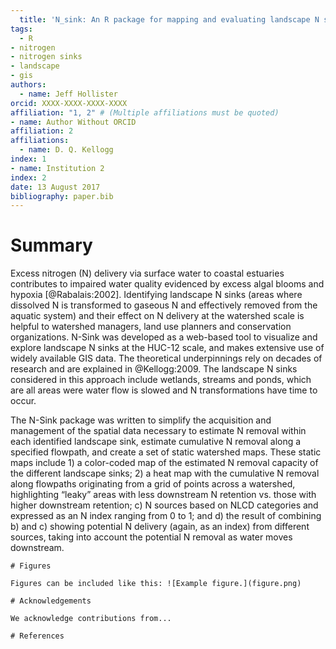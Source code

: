 ```yaml
---
  title: 'N_sink: An R package for mapping and evaluating landscape N sinks'
tags:
  - R
- nitrogen
- nitrogen sinks
- landscape
- gis
authors:
  - name: Jeff Hollister
orcid: XXXX-XXXX-XXXX-XXXX
affiliation: "1, 2" # (Multiple affiliations must be quoted)
- name: Author Without ORCID
affiliation: 2
affiliations:
  - name: D. Q. Kellogg
index: 1
- name: Institution 2
index: 2
date: 13 August 2017
bibliography: paper.bib
---
```

  
  # Summary
Excess nitrogen (N) delivery via surface water to coastal estuaries 
contributes to impaired water quality evidenced by excess algal blooms 
and hypoxia [@Rabalais:2002]. Identifying landscape N sinks (areas where 
dissolved N is transformed to gaseous N and effectively removed from 
the aquatic system) and their effect on N delivery at the watershed 
scale is helpful to watershed managers, land use planners and conservation 
organizations. N-Sink was developed as a web-based tool to visualize and 
explore landscape N sinks at the HUC-12 scale, and makes extensive use 
of widely available GIS data. The theoretical underpinnings rely on 
decades of research and are explained in @Kellogg:2009. The 
landscape N sinks considered in this approach include wetlands, streams 
and ponds, which are all areas were water flow is slowed and N transformations 
have time to occur.

The N-Sink package was written to simplify the acquisition and 
management of the spatial data necessary to estimate N removal 
within each identified landscape sink, estimate cumulative N removal 
along a specified flowpath, and create a set of static watershed maps. 
These static maps include 1) a color-coded map of the estimated N removal 
capacity of the different landscape sinks; 2) a heat map with the 
cumulative N removal along flowpaths originating from a grid of points 
across a watershed, highlighting “leaky” areas with less downstream 
N retention vs. those with higher downstream retention; c) N sources 
based on NLCD categories and expressed as an N index ranging from 0 to 1; 
and d) the result of combining b) and c) showing potential N delivery 
(again, as an index) from different sources, taking into account 
the potential N removal as water moves downstream.

   
    # Figures
    
    Figures can be included like this: ![Example figure.](figure.png)
    
    # Acknowledgements
    
    We acknowledge contributions from...
    
    # References
